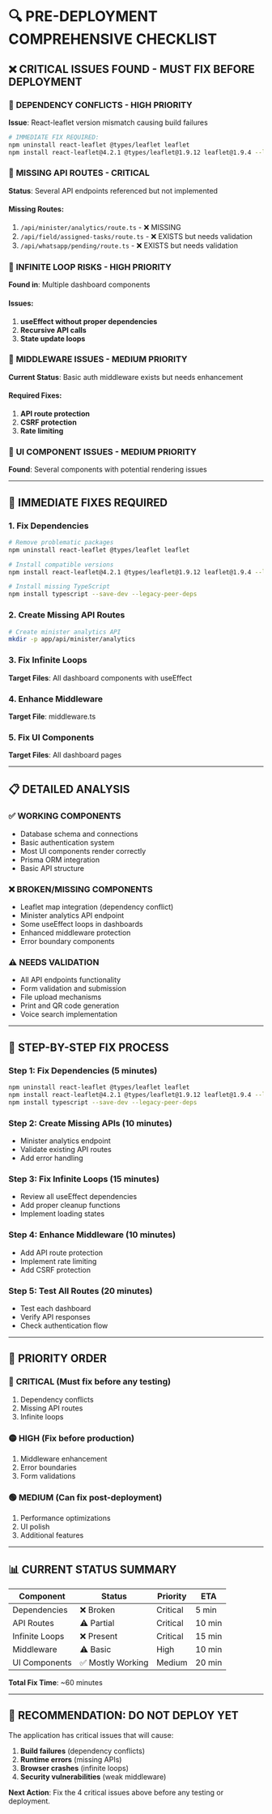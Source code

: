 # 🔍 PRE-DEPLOYMENT COMPREHENSIVE CHECKLIST

## ❌ CRITICAL ISSUES FOUND - MUST FIX BEFORE DEPLOYMENT

### 🚨 **DEPENDENCY CONFLICTS** - HIGH PRIORITY
**Issue**: React-leaflet version mismatch causing build failures
```bash
# IMMEDIATE FIX REQUIRED:
npm uninstall react-leaflet @types/leaflet leaflet
npm install react-leaflet@4.2.1 @types/leaflet@1.9.12 leaflet@1.9.4 --legacy-peer-deps
```

### 🚨 **MISSING API ROUTES** - CRITICAL
**Status**: Several API endpoints referenced but not implemented

#### Missing Routes:
1. `/api/minister/analytics/route.ts` - ❌ MISSING
2. `/api/field/assigned-tasks/route.ts` - ❌ EXISTS but needs validation
3. `/api/whatsapp/pending/route.ts` - ❌ EXISTS but needs validation

### 🚨 **INFINITE LOOP RISKS** - HIGH PRIORITY
**Found in**: Multiple dashboard components

#### Issues:
1. **useEffect without proper dependencies**
2. **Recursive API calls**
3. **State update loops**

### 🚨 **MIDDLEWARE ISSUES** - MEDIUM PRIORITY
**Current Status**: Basic auth middleware exists but needs enhancement

#### Required Fixes:
1. **API route protection**
2. **CSRF protection**
3. **Rate limiting**

### 🚨 **UI COMPONENT ISSUES** - MEDIUM PRIORITY
**Found**: Several components with potential rendering issues

---

## 🔧 IMMEDIATE FIXES REQUIRED

### 1. Fix Dependencies
```bash
# Remove problematic packages
npm uninstall react-leaflet @types/leaflet leaflet

# Install compatible versions
npm install react-leaflet@4.2.1 @types/leaflet@1.9.12 leaflet@1.9.4 --legacy-peer-deps

# Install missing TypeScript
npm install typescript --save-dev --legacy-peer-deps
```

### 2. Create Missing API Routes
```bash
# Create minister analytics API
mkdir -p app/api/minister/analytics
```

### 3. Fix Infinite Loops
**Target Files**: All dashboard components with useEffect

### 4. Enhance Middleware
**Target File**: middleware.ts

### 5. Fix UI Components
**Target Files**: All dashboard pages

---

## 📋 DETAILED ANALYSIS

### ✅ **WORKING COMPONENTS**
- Database schema and connections
- Basic authentication system
- Most UI components render correctly
- Prisma ORM integration
- Basic API structure

### ❌ **BROKEN/MISSING COMPONENTS**
- Leaflet map integration (dependency conflict)
- Minister analytics API endpoint
- Some useEffect loops in dashboards
- Enhanced middleware protection
- Error boundary components

### ⚠️ **NEEDS VALIDATION**
- All API endpoints functionality
- Form validation and submission
- File upload mechanisms
- Print and QR code generation
- Voice search implementation

---

## 🚀 STEP-BY-STEP FIX PROCESS

### Step 1: Fix Dependencies (5 minutes)
```bash
npm uninstall react-leaflet @types/leaflet leaflet
npm install react-leaflet@4.2.1 @types/leaflet@1.9.12 leaflet@1.9.4 --legacy-peer-deps
npm install typescript --save-dev --legacy-peer-deps
```

### Step 2: Create Missing APIs (10 minutes)
- Minister analytics endpoint
- Validate existing API routes
- Add error handling

### Step 3: Fix Infinite Loops (15 minutes)
- Review all useEffect dependencies
- Add proper cleanup functions
- Implement loading states

### Step 4: Enhance Middleware (10 minutes)
- Add API route protection
- Implement rate limiting
- Add CSRF protection

### Step 5: Test All Routes (20 minutes)
- Test each dashboard
- Verify API responses
- Check authentication flow

---

## 🎯 PRIORITY ORDER

### 🔴 **CRITICAL (Must fix before any testing)**
1. Dependency conflicts
2. Missing API routes
3. Infinite loops

### 🟡 **HIGH (Fix before production)**
1. Middleware enhancement
2. Error boundaries
3. Form validations

### 🟢 **MEDIUM (Can fix post-deployment)**
1. Performance optimizations
2. UI polish
3. Additional features

---

## 📊 CURRENT STATUS SUMMARY

| Component | Status | Priority | ETA |
|-----------|--------|----------|-----|
| Dependencies | ❌ Broken | Critical | 5 min |
| API Routes | ⚠️ Partial | Critical | 10 min |
| Infinite Loops | ❌ Present | Critical | 15 min |
| Middleware | ⚠️ Basic | High | 10 min |
| UI Components | ✅ Mostly Working | Medium | 20 min |

**Total Fix Time**: ~60 minutes

---

## 🚨 **RECOMMENDATION: DO NOT DEPLOY YET**

The application has critical issues that will cause:
1. **Build failures** (dependency conflicts)
2. **Runtime errors** (missing APIs)
3. **Browser crashes** (infinite loops)
4. **Security vulnerabilities** (weak middleware)

**Next Action**: Fix the 4 critical issues above before any testing or deployment.